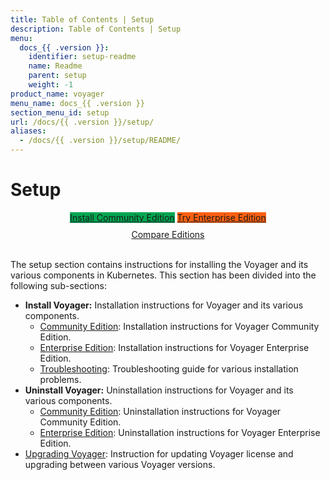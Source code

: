 ```yaml
---
title: Table of Contents | Setup
description: Table of Contents | Setup
menu:
  docs_{{ .version }}:
    identifier: setup-readme
    name: Readme
    parent: setup
    weight: -1
product_name: voyager
menu_name: docs_{{ .version }}
section_menu_id: setup
url: /docs/{{ .version }}/setup/
aliases:
  - /docs/{{ .version }}/setup/README/
---
```


# Setup

<div style="text-align: center;">
  <a class="button is-link is-medium is-active has-text-weight-normal" href="/docs/setup/install/community.md" style="background:#00A651; width: 18rem;">Install Community Edition</a>
  <a class="button is-info is-medium is-active has-text-weight-normal" href="/docs/setup/install/enterprise.md"  style="background:#FC6011; width: 18rem;">Try Enterprise Edition</a>
  <a style="margin-top: 10px; display: block;" href="https://voyagermesh.com/pricing/">Compare Editions</a>
</div>
<br>

The setup section contains instructions for installing the Voyager and its various components in Kubernetes. This section has been divided into the following sub-sections:

- **Install Voyager:** Installation instructions for Voyager and its various components.
  - [Community Edition](/docs/setup/install/community.md): Installation instructions for Voyager Community Edition.
  - [Enterprise Edition](/docs/setup/install/enterprise.md): Installation instructions for Voyager Enterprise Edition.
  - [Troubleshooting](/docs/setup/install/troubleshoting.md): Troubleshooting guide for various installation problems.
- **Uninstall Voyager:** Uninstallation instructions for Voyager and its various components.
  - [Community Edition](/docs/setup/uninstall/community.md): Uninstallation instructions for Voyager Community Edition.
  - [Enterprise Edition](/docs/setup/uninstall/enterprise.md): Uninstallation instructions for Voyager Enterprise Edition.
- [Upgrading Voyager](/docs/setup/upgrade/index.md): Instruction for updating Voyager license and upgrading between various Voyager versions.
